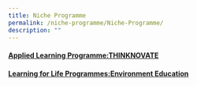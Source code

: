 ```yaml
---
title: Niche Programme
permalink: /niche-programme/Niche-Programme/
description: ""
---
```

#### [Applied Learning Programme:THINKNOVATE](/Niche-Programme/Applied-Learning-Programme:-THINKNOVATE/)


#### [Learning for Life Programmes:Environment Education](/Niche-Programme/Learning-for-Life3-Programmes:-Environment-Education/)